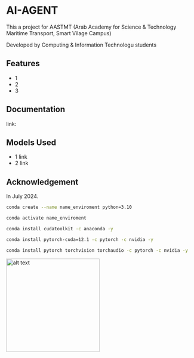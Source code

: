 # AI-AGENT

This a project for AASTMT (Arab Academy for Science & Technology Maritime Transport, Smart Vilage Campus)

Developed by Computing & Information Technologu students

## Features

* 1
* 2
* 3

## Documentation

link:

## Models Used

* 1
link
* 2
link

## Acknowledgement

In July 2024.

```sh
conda create --name name_enviroment python=3.10
```
```sh
conda activate name_enviroment
```
```sh
conda install cudatoolkit -c anaconda -y
```
```sh
conda install pytorch-cuda=12.1 -c pytorch -c nvidia -y
```
```sh
conda install pytorch torchvision torchaudio -c pytorch -c nvidia -y
```
<img src="https://djeqr6to3dedg.cloudfront.net/repo-logos/ollama/ollama/live/logo-1701412810306.png" alt="alt text" width="250">
